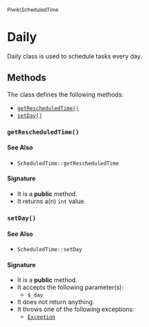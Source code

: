 <small>Piwik\ScheduledTime</small>

Daily
=====

Daily class is used to schedule tasks every day.


Methods
-------

The class defines the following methods:

- [`getRescheduledTime()`](#getRescheduledTime)
- [`setDay()`](#setDay)

<a name="getrescheduledtime" id="getrescheduledtime"></a>
### `getRescheduledTime()`

#### See Also

- `ScheduledTime::getRescheduledTime`

#### Signature

- It is a **public** method.
- It returns a(n) `int` value.

<a name="setday" id="setday"></a>
### `setDay()`

#### See Also

- `ScheduledTime::setDay`

#### Signature

- It is a **public** method.
- It accepts the following parameter(s):
    - `$_day`
- It does not return anything.
- It throws one of the following exceptions:
    - [`Exception`](http://php.net/class.Exception)

